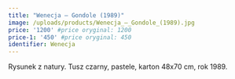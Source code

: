 ```yaml
---
title: "Wenecja – Gondole (1989)"
image: /uploads/products/Wenecja_–_Gondole_(1989).jpg
price: '1200' #price oryginal: 1200
price-1: '450' #price oryginal: 450
identifier: Wenecja
---
```


Rysunek z natury. Tusz czarny, pastele, karton 48x70 cm, rok 1989.